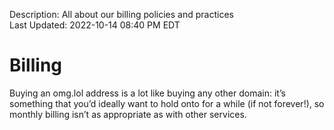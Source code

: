 Description: All about our billing policies and practices  
Last Updated: 2022-10-14 08:40 PM EDT

# Billing

Buying an omg.lol address is a lot like buying any other domain: it’s something that you’d ideally want to hold onto for a while (if not forever!), so monthly billing isn’t as appropriate as with other services.